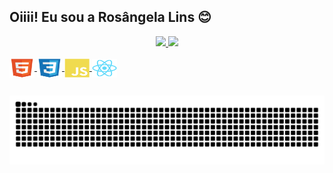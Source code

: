 ## Oiiii! Eu sou a Rosângela Lins 😊

<div align="center">
  <a href="https://github.com/rosangelalins">
  <img height="160em" src="https://github-readme-stats.vercel.app/api?username=rosangelalins&show_icons=true&theme=dracula&include_all_commits=true&count_private=true"/>
  <img height="160em" src="https://github-readme-stats.vercel.app/api/top-langs/?username=rosangelalins&layout=compact&langs_count=7&theme=dracula"/>
</div>
<div style="display: inline_block"><br>
  <img align="center" alt="Rosa-HTML" height="30" width="40" src="https://raw.githubusercontent.com/devicons/devicon/master/icons/html5/html5-original.svg">
  <img align="center" alt="Rosa-CSS" height="30" width="40" src="https://raw.githubusercontent.com/devicons/devicon/master/icons/css3/css3-original.svg">
    <img align="center" alt="Rosa-Js" height="30" width="40" src="https://raw.githubusercontent.com/devicons/devicon/master/icons/javascript/javascript-plain.svg">
   <img align="center" alt="Rosa-React" height="30" width="40" src="https://raw.githubusercontent.com/devicons/devicon/master/icons/react/react-original.svg">
</div>
  
  ##

 <div> 
   
   
   ![Snake animation](https://github.com/rosangelalins/rosangelalins/blob/output/github-contribution-grid-snake.svg)
 </div>
  
